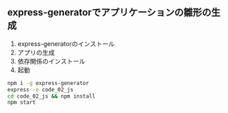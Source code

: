## express-generatorでアプリケーションの雛形の生成


1. express-generatorのインストール
2. アプリの生成
3. 依存関係のインストール
4. 起動
```sh
npm i -g express-generator
express -e code_02_js
cd code_02_js && npm install
npm start
```






